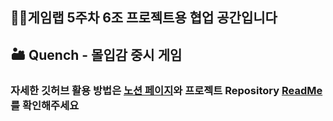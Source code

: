 ## 🙋‍♀️게임랩 5주차 6조 프로젝트용 협업 공간입니다
## 🏜️ Quench - 몰입감 중시 게임 

### 자세한 깃허브 활용 방법은 [노션 페이지](https://horse-somersault-707.notion.site/Github-6aa7d7579d3348779bf1c67ba12b1eb5)와 프로젝트 Repository [ReadMe](https://github.com/GameLab-TheThirst/Quench/blob/main/README.md)를 확인해주세요
<!--

**Here are some ideas to get you started:**

🙋‍♀️ A short introduction - what is your organization all about?
🌈 Contribution guidelines - how can the community get involved?
👩‍💻 Useful resources - where can the community find your docs? Is there anything else the community should know?
🍿 Fun facts - what does your team eat for breakfast?
🧙 Remember, you can do mighty things with the power of [Markdown](https://docs.github.com/github/writing-on-github/getting-started-with-writing-and-formatting-on-github/basic-writing-and-formatting-syntax)
-->
